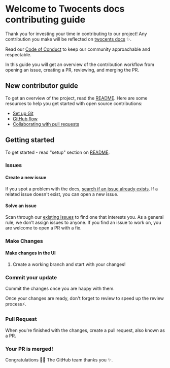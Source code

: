 # Welcome to Twocents docs contributing guide <!-- omit in toc -->

Thank you for investing your time in contributing to our project! Any contribution you make will be reflected on  [twocents docs](https://twocents.gitbook.io/general/) :sparkles:. 

Read our [Code of Conduct](./CODE_OF_CONDUCT) to keep our community approachable and respectable.

In this guide you will get an overview of the contribution workflow from opening an issue, creating a PR, reviewing, and merging the PR.


## New contributor guide

To get an overview of the project, read the [README](README.md). Here are some resources to help you get started with open source contributions:

- [Set up Git](https://docs.github.com/en/get-started/quickstart/set-up-git)
- [GitHub flow](https://docs.github.com/en/get-started/quickstart/github-flow)
- [Collaborating with pull requests](https://docs.github.com/en/github/collaborating-with-pull-requests)


## Getting started

To get started - read "setup" section on [README](README.md).


### Issues

#### Create a new issue

If you spot a problem with the docs,  [search if an issue already exists](https://github.com/twocents-os/twocents-os/issues). If a related issue doesn't exist, you can open a new issue. 

#### Solve an issue

Scan through our [existing issues](https://github.com/twocents-os/twocents-os/issues) to find one that interests you.  As a general rule, we don’t assign issues to anyone. If you find an issue to work on, you are welcome to open a PR with a fix.

### Make Changes

#### Make changes in the UI

1. Create a working branch and start with your changes!

### Commit your update

Commit the changes once you are happy with them.

Once your changes are ready, don't forget to review to speed up the review process:zap:.

### Pull Request

When you're finished with the changes, create a pull request, also known as a PR.

### Your PR is merged!

Congratulations :tada::tada: The GitHub team thanks you :sparkles:. 



